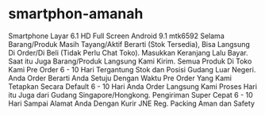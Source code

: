 # smartphon-amanah
 Smartphone Layar 6.1 HD Full Screen Android 9.1 mtk6592 Selama Barang/Produk Masih Tayang/Aktif Berarti (Stok Tersedia), Bisa Langsung Di Order/Di Beli (Tidak Perlu Chat Toko). Masukkan Keranjang Lalu Bayar. Saat itu Juga Barang/Produk Langsung Kami Kirim. Semua Produk Di Toko Kami Pre Order 6 - 10 Hari Tergantung Stok dan Posisi Gudang Luar Negeri. Anda Order Berarti Anda Setuju Dengan Waktu Pre Order Yang Kami Tetapkan Secara Default 6 - 10 Hari Anda Order Langsung Kami Proses Hari itu Juga dari Gudang Singapore/Hongkong. Pengiriman Super Cepat 6 - 10 Hari Sampai Alamat Anda Dengan Kurir JNE Reg. Packing Aman dan Safety
